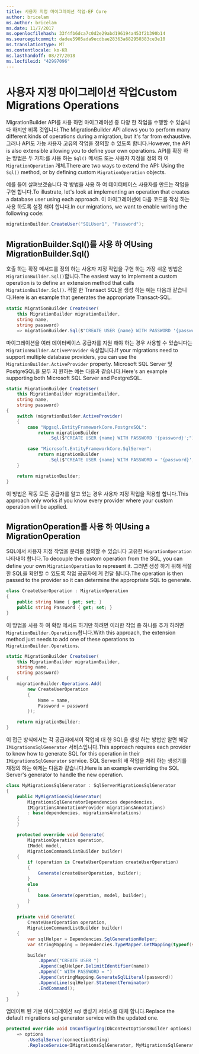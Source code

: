 ```yaml
---
title: 사용자 지정 마이그레이션 작업-EF Core
author: bricelam
ms.author: bricelam
ms.date: 11/7/2017
ms.openlocfilehash: 33f4fb6dca7c0d2e29abd196194a453f2b390b14
ms.sourcegitcommit: dadee5905ada9ecdbae28363a682950383ce3e10
ms.translationtype: MT
ms.contentlocale: ko-KR
ms.lasthandoff: 08/27/2018
ms.locfileid: "42997096"
---
```

<a name="custom-migrations-operations"></a><span data-ttu-id="f7640-102">사용자 지정 마이그레이션 작업</span><span class="sxs-lookup"><span data-stu-id="f7640-102">Custom Migrations Operations</span></span>
============================
<span data-ttu-id="f7640-103">MigrationBuilder API를 사용 하면 마이그레이션 중 다양 한 작업을 수행할 수 있습니다 하지만 비록 것입니다.</span><span class="sxs-lookup"><span data-stu-id="f7640-103">The MigrationBuilder API allows you to perform many different kinds of operations during a migration, but it's far from exhaustive.</span></span> <span data-ttu-id="f7640-104">그러나 API도 가능 사용자 고유의 작업을 정의할 수 있도록 합니다.</span><span class="sxs-lookup"><span data-stu-id="f7640-104">However, the API is also extensible allowing you to define your own operations.</span></span> <span data-ttu-id="f7640-105">API를 확장 하는 방법은 두 가지:를 사용 하는 `Sql()` 메서드 또는 사용자 지정을 정의 하 여 `MigrationOperation` 개체.</span><span class="sxs-lookup"><span data-stu-id="f7640-105">There are two ways to extend the API: Using the `Sql()` method, or by defining custom `MigrationOperation` objects.</span></span>

<span data-ttu-id="f7640-106">예를 들어 살펴보겠습니다 각 방법을 사용 하 여 데이터베이스 사용자를 만드는 작업을 구현 합니다.</span><span class="sxs-lookup"><span data-stu-id="f7640-106">To illustrate, let's look at implementing an operation that creates a database user using each approach.</span></span> <span data-ttu-id="f7640-107">이 마이그레이션에 다음 코드를 작성 하는 사용 하도록 설정 해야 합니다.</span><span class="sxs-lookup"><span data-stu-id="f7640-107">In our migrations, we want to enable writing the following code:</span></span>

``` csharp
migrationBuilder.CreateUser("SQLUser1", "Password");
```

<a name="using-migrationbuildersql"></a><span data-ttu-id="f7640-108">MigrationBuilder.Sql()를 사용 하 여</span><span class="sxs-lookup"><span data-stu-id="f7640-108">Using MigrationBuilder.Sql()</span></span>
----------------------------
<span data-ttu-id="f7640-109">호출 하는 확장 메서드를 정의 하는 사용자 지정 작업을 구현 하는 가장 쉬운 방법은 `MigrationBuilder.Sql()`합니다.</span><span class="sxs-lookup"><span data-stu-id="f7640-109">The easiest way to implement a custom operation is to define an extension method that calls `MigrationBuilder.Sql()`.</span></span>
<span data-ttu-id="f7640-110">적절 한 Transact SQL을 생성 하는 예는 다음과 같습니다.</span><span class="sxs-lookup"><span data-stu-id="f7640-110">Here is an example that generates the appropriate Transact-SQL.</span></span>

``` csharp
static MigrationBuilder CreateUser(
    this MigrationBuilder migrationBuilder,
    string name,
    string password)
    => migrationBuilder.Sql($"CREATE USER {name} WITH PASSWORD '{password}';");
```

<span data-ttu-id="f7640-111">마이그레이션을 여러 데이터베이스 공급자를 지원 해야 하는 경우 사용할 수 있습니다는 `MigrationBuilder.ActiveProvider` 속성입니다.</span><span class="sxs-lookup"><span data-stu-id="f7640-111">If your migrations need to support multiple database providers, you can use the `MigrationBuilder.ActiveProvider` property.</span></span> <span data-ttu-id="f7640-112">Microsoft SQL Server 및 PostgreSQL을 모두 지 원하는 예는 다음과 같습니다.</span><span class="sxs-lookup"><span data-stu-id="f7640-112">Here's an example supporting both Microsoft SQL Server and PostgreSQL.</span></span>

``` csharp
static MigrationBuilder CreateUser(
    this MigrationBuilder migrationBuilder,
    string name,
    string password)
{
    switch (migrationBuilder.ActiveProvider)
    {
        case "Npgsql.EntityFrameworkCore.PostgreSQL":
            return migrationBuilder
                .Sql($"CREATE USER {name} WITH PASSWORD '{password}';");

        case "Microsoft.EntityFrameworkCore.SqlServer":
            return migrationBuilder
                .Sql($"CREATE USER {name} WITH PASSWORD = '{password}';");
    }

    return migrationBuilder;
}
```

<span data-ttu-id="f7640-113">이 방법은 작동 모든 공급자를 알고 있는 경우 사용자 지정 작업을 적용할 합니다.</span><span class="sxs-lookup"><span data-stu-id="f7640-113">This approach only works if you know every provider where your custom operation will be applied.</span></span>

<a name="using-a-migrationoperation"></a><span data-ttu-id="f7640-114">MigrationOperation를 사용 하 여</span><span class="sxs-lookup"><span data-stu-id="f7640-114">Using a MigrationOperation</span></span>
---------------------------
<span data-ttu-id="f7640-115">SQL에서 사용자 지정 작업을 분리를 정의할 수 있습니다 고유한 `MigrationOperation` 나타내야 합니다.</span><span class="sxs-lookup"><span data-stu-id="f7640-115">To decouple the custom operation from the SQL, you can define your own `MigrationOperation` to represent it.</span></span> <span data-ttu-id="f7640-116">그러면 생성 하기 위해 적절 한 SQL을 확인할 수 있도록 작업 공급자에 게 전달 됩니다.</span><span class="sxs-lookup"><span data-stu-id="f7640-116">The operation is then passed to the provider so it can determine the appropriate SQL to generate.</span></span>

``` csharp
class CreateUserOperation : MigrationOperation
{
    public string Name { get; set; }
    public string Password { get; set; }
}
```

<span data-ttu-id="f7640-117">이 방법을 사용 하 여 확장 메서드 하기만 하려면 이러한 작업 중 하나를 추가 하려면 `MigrationBuilder.Operations`합니다.</span><span class="sxs-lookup"><span data-stu-id="f7640-117">With this approach, the extension method just needs to add one of these operations to `MigrationBuilder.Operations`.</span></span>

``` csharp
static MigrationBuilder CreateUser(
    this MigrationBuilder migrationBuilder,
    string name,
    string password)
{
    migrationBuilder.Operations.Add(
        new CreateUserOperation
        {
            Name = name,
            Password = password
        });

    return migrationBuilder;
}
```

<span data-ttu-id="f7640-118">이 접근 방식에서는 각 공급자에서이 작업에 대 한 SQL을 생성 하는 방법만 알면 해당 `IMigrationsSqlGenerator` 서비스입니다.</span><span class="sxs-lookup"><span data-stu-id="f7640-118">This approach requires each provider to know how to generate SQL for this operation in their `IMigrationsSqlGenerator` service.</span></span> <span data-ttu-id="f7640-119">SQL Server의 새 작업을 처리 하는 생성기를 재정의 하는 예제는 다음과 같습니다.</span><span class="sxs-lookup"><span data-stu-id="f7640-119">Here is an example overriding the SQL Server's generator to handle the new operation.</span></span>

``` csharp
class MyMigrationsSqlGenerator : SqlServerMigrationsSqlGenerator
{
    public MyMigrationsSqlGenerator(
        MigrationsSqlGeneratorDependencies dependencies,
        IMigrationsAnnotationProvider migrationsAnnotations)
        : base(dependencies, migrationsAnnotations)
    {
    }

    protected override void Generate(
        MigrationOperation operation,
        IModel model,
        MigrationCommandListBuilder builder)
    {
        if (operation is CreateUserOperation createUserOperation)
        {
            Generate(createUserOperation, builder);
        }
        else
        {
            base.Generate(operation, model, builder);
        }
    }

    private void Generate(
        CreateUserOperation operation,
        MigrationCommandListBuilder builder)
    {
        var sqlHelper = Dependencies.SqlGenerationHelper;
        var stringMapping = Dependencies.TypeMapper.GetMapping(typeof(string));

        builder
            .Append("CREATE USER ")
            .Append(sqlHelper.DelimitIdentifier(name))
            .Append(" WITH PASSWORD = ")
            .Append(stringMapping.GenerateSqlLiteral(password))
            .AppendLine(sqlHelper.StatementTerminator)
            .EndCommand();
    }
}
```

<span data-ttu-id="f7640-120">업데이트 된 기본 마이그레이션 sql 생성기 서비스를 대체 합니다.</span><span class="sxs-lookup"><span data-stu-id="f7640-120">Replace the default migrations sql generator service with the updated one.</span></span>

``` csharp
protected override void OnConfiguring(DbContextOptionsBuilder options)
    => options
        .UseSqlServer(connectionString)
        .ReplaceService<IMigrationsSqlGenerator, MyMigrationsSqlGenerator>();
```

